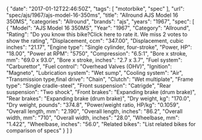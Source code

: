 {
    "date": "2017-01-12T22:46:50Z",
    "tags": [
        "motorbike",
        "spec"
    ],
    "url": "spec\/ajs\/1967\/ajs-model-16-350ms",
    "title": "Allround AJS Model 16 350MS",
    "categories": "Allround",
    "brands": "ajs",
    "years": "1967",
    "spec": [
        {
            "Model": "AJS Model 16 350MS",
            "Year": "1967",
            "Category": "Allround",
            "Rating": "Do you know this bike?Click here to rate it. We miss 2 votes to show the rating",
            "Displacement, ccm": "347.00",
            "Displacement, cubic inches": "21.17",
            "Engine type": "Single cylinder, four-stroke",
            "Power, HP": "18.00",
            "Power at RPM": "5750",
            "Compression": "6.5:1",
            "Bore x stroke, mm": "69.0 x 93.0",
            "Bore x stroke, inches": "2.7 x 3.7",
            "Fuel system": "Carburettor",
            "Fuel control": "Overhead Valves (OHV)",
            "Ignition": "Magneto",
            "Lubrication system": "Wet sump",
            "Cooling system": "Air",
            "Transmission type,final drive": "Chain",
            "Clutch": "Wet multiplate",
            "Frame type": "Single cradle-steel",
            "Front suspension": "Catrigde",
            "Rear suspension": "Two shock",
            "Front brakes": "Expanding brake (drum brake)",
            "Rear brakes": "Expanding brake (drum brake)",
            "Dry weight, kg": "170.0",
            "Dry weight, pounds": "374.8",
            "Power\/weight ratio, HP\/kg": "0.1059",
            "Overall length, mm": "2.190",
            "Overall length, inches": "86.2",
            "Overall width, mm": "710",
            "Overall width, inches": "28.0",
            "Wheelbase, mm": "1.422",
            "Wheelbase, inches": "56.0",
            "Related bikes": "List related bikes for comparison of specs"
        }
    ]
}